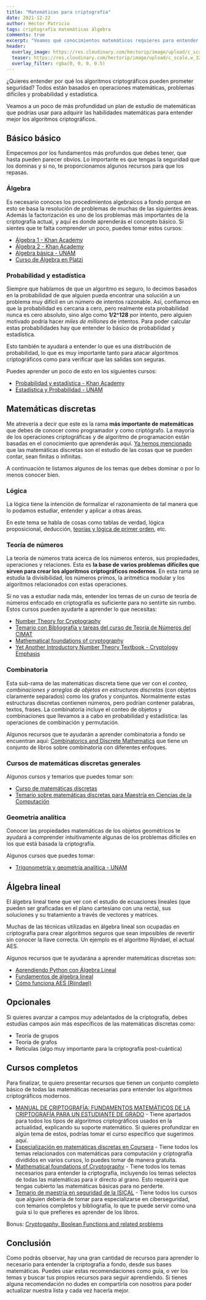 ```yaml
---
title: "Matemáticas para criptografía"
date: 2021-12-22
author: Héctor Patricio
tags: criptografía matemáticas álgebra
comments: true
excerpt: "Veamos qué conocimientos matemáticos requieres para entender los algoritmos criptográficos, cómo funcionan y, en su caso, avanzar para que puedas diseñar los tuyos."
header:
  overlay_image: https://res.cloudinary.com/hectorip/image/upload/c_scale,w_1120/v1639258119/anton-maksimov-juvnsky-hlc-O87pjUs-unsplash_gvco8p.jpg
  teaser: https://res.cloudinary.com/hectorip/image/upload/c_scale,w_320/v1639258119/anton-maksimov-juvnsky-hlc-O87pjUs-unsplash_gvco8p.jpg
  overlay_filter: rgba(0, 0, 0, 0.5)
---
```


¿Quieres entender por qué los algoritmos criptográficos pueden prometer seguridad? Todos están basados en operaciones matemáticas, problemas difíciles y probabilidad y estadística.

Veamos a un poco de más profundidad un plan de estudio de matemáticas que podrías usar para adquirir las habilidades matemáticas para entender mejor los algoritmos criptográficos.

## Básico básico

Empecemos por los fundamentos más profundos que debes tener, que hasta pueden parecer obvios. Lo importante es que tengas la seguridad que los dominas y si no, te proporcionamos algunos recursos para que los repasas.

### Álgebra

Es necesario conoces los procedimientos algebraicos a fondo porque en esto se basa la resolución de problemas de muchas de las siguientes áreas. Además la factorización es uno de los problemas más importantes de la criptografía actual, y aquí es donde aprenderás el concepto básico. Si sientes que te falta comprender un poco, puedes tomar estos cursos:

- [Álgebra 1 - Khan Academy](https://www.khanacademy.org/math/algebra)
- [Álgebra 2 - Khan Academy](https://www.khanacademy.org/math/algebra2)
- [Algebra básica - UNAM](https://www.coursera.org/learn/algebra-basica)
- [Curso de Álgebra en Platzi](https://platzi.com/cursos/algebra/)

### Probabilidad y estadística

Siempre que hablamos de que un algoritmo es seguro, lo decimos basados en la probabilidad de que alguien pueda encontrar una solución a un problema muy difícil en un número de intentos razonable. Así, confiamos en que la probabilidad es cercana a cero, pero realmente esta probabilidad nunca es cero absoluto, sino algo como **1/2^128** por intento, pero alguien motivado podría hacer _miles de millones_ de intentos. Para poder calcular estas probabilidades hay que entender lo básico de probabilidad y estadística.

Esto también te ayudará a entender lo que es una distribución de probabilidad, lo que es muy importante tanto para atacar algoritmos criptográficos como para verificar que las salidas son seguras.

Puedes aprender un poco de esto en los siguientes cursos:

- [Probabilidad y estadística - Khan Academy](https://www.khanacademy.org/math/statistics-probability)
- [Estadística y Probabilidad - UNAM](https://www.coursera.org/learn/estadistica-probabilidad)

## Matemáticas discretas

Me atrevería a decir que este es la rama **más importante de matemáticas** que debes de conocer como programador y como criptógrafo. La mayoría de los operaciones criptográficas y de algoritmo de programación están basadas en el conocimiento que aprenderás aquí. [Ya hemos mencionado](https://blog.thedojo.mx/2019/12/25/las-matematicas-que-debes-saber-para-programar.html#l%C3%B3gica-matem%C3%A1ticas-discretas) que las matemáticas discretas son el estudio de las cosas que se pueden contar, sean finitas o infinitas.

A continuación te listamos algunos de los temas que debes dominar o por lo menos conocer bien.

### Lógica

La lógica tiene la intención de formalizar el razonamiento de tal manera que lo podamos estudiar, entender y aplicar a otras áreas.

En este tema se habla de cosas como tablas de verdad, lógica proposicional, deducción, [teorías y lógica de primer orden](https://www.fing.edu.uy/~amiquel/fundamentos/teoriasymodelos.pdf), etc.

### Teoría de números

La teoría de números trata acerca de los números enteros, sus propiedades, operaciones y relaciones. Esta es **la base de varios problemas difíciles que sirven para crear los algoritmos criptográficos modernos**. En esta rama se estudia la divisibilidad, los números primos, la aritmética modular y los algoritmos relacionados con estas operaciones.

Si no vas a estudiar nada más, entender los temas de un curso de teoría de números enfocado en criptografía es suficiente para no sentirte sin rumbo. Estos cursos pueden ayudarte a aprender lo que necesitas:

- [Number Theory for Cryptography](https://www.coursera.org/learn/number-theory-cryptography)
- [Temario con Bibliografía y tareas del curso de Teoría de Números del CIMAT](http://personal.cimat.mx:8181/~hgallegos/teaching/teoriaDeNumeros/)
- [Mathematical foundations of cryptography](https://www.coursera.org/learn/mathematical-foundations-cryptography)
- [Yet Another Introductory Number Theory Textbook - Cryptology Emphasis](https://math.libretexts.org/Bookshelves/Combinatorics_and_Discrete_Mathematics/Yet_Another_Introductory_Number_Theory_Textbook_-_Cryptology_Emphasis_(Poritz))

### Combinatoria

Esta sub-rama de las matemáticas discreta tiene que ver con el _conteo, combinaciones y arreglos de objetos en estructuras discretas_ (con objetos claramente separados) como los grafos y conjuntos. Normalmente estas estructuras discretas contienen números, pero podrían contener palabras, textos, frases. La combinatoria incluye el conteo de objetos y combinaciones que llevamos a a cabo en probabilidad y estadística: las operaciones de combinación y permutación.

Algunos recursos que te ayudarán a aprender combinatoria a fondo se encuentran aquí: [Combinatorics and Discrete Mathematics](https://math.libretexts.org/Bookshelves/Combinatorics_and_Discrete_Mathematics) que tiene un conjunto de libros sobre combinatoria con diferentes enfoques.

### Cursos de matemáticas discretas generales

Algunos cursos y temarios que puedes tomar son:

- [Curso de matemáticas discretas](https://compilandoconocimiento.com/discretas/)
- [Temario sobre matemáticas discretas para Maestría en Ciencias de la Computación](https://posgrados.inaoep.mx/archivos/PosCsComputacionales/Curso_Propedeutico/TEMARIOS/2_MateDiscretas-VersionGeneral.pdf)

### Geometría analítica

Conocer las propiedades matemáticas de los objetos geométricos te ayudará a comprender intuitivamente algunas de los problemas difíciles en los que está basada la criptografía.

Algunos cursos que puedes tomar:

- [Trigonometría y geometría analítica - UNAM](https://www.coursera.org/learn/https://www.eusal.es/eusal/catalog/book/978-84-1311-463-7trigonometria)

## Álgebra lineal

El álgebra lineal tiene que ver con el estudio de ecuaciones lineales (que pueden ser graficadas en el plano cartesiano con una recta), sus soluciones y su tratamiento a través de vectores y matrices.

Muchas de las técnicas utilizadas en álgebra lineal son ocupadas en criptografía para crear algoritmos seguros que sean imposibles de revertir sin conocer la llave correcta. Un ejemplo es el algoritmo Rijndael, el actual AES.

Algunos recursos que te ayudarána a aprender matemáticas discretas son:

- [Aprendiendo Python con Álgebra Lineal](https://www.coursera.org/projects/aprendiendo-python-con-algebra-lineal)
- [Fundamentos de álgebra lineal](https://www.edx.org/course/fundamentos-de-algebra-lineal-2?index=product&queryID=4f34318ca69382d83eb24655d433f655&position=1)
- [Cómo funciona AES (Rijndael)](http://buzzard.ups.edu/courses/2013spring/projects/berger-aes-ups-434-2013.pdf)

## Opcionales

Si quieres avanzar a campos muy adelantados de la criptografía, debes estudias campos aún más específicos de las matemáticas discretas como:

- Teoría de grupos
- Teoría de grafos
- Retículas (algo muy importante para la criptografía post-cuántica)

## Cursos completos

Para finalizar, te quiero presentar recursos que tienen un conjunto completo básico de todas las matemáticas necesarias para entender los algoritmos criptográficos modernos.

- [MANUAL DE CRIPTOGRAFÍA: FUNDAMENTOS MATEMÁTICOS DE LA CRIPTOGRAFÍA PARA UN ESTUDIANTE DE GRADO](https://www.eusal.es/eusal/catalog/book/978-84-1311-463-7) - Tiene apartados para todos los tipos de algoritmos criptográficos usados en la actualidad, explicando su soporte matemático. Si quieres profundizar en algún tema de estos, podrías tomar el curso específico que sugerimos aquí.
- [Especialización en matemáticas discretas en Coursera](https://www.coursera.org/specializations/discrete-mathematics) - Tiene todos los temas relacionados con matemáticas para computación y criptografía divididos en varios cursos, lo puedes tomar de manera gratuita.
- [Mathematical foundations of Cryptography](https://www.coursera.org/learn/mathematical-foundations-cryptography?) - Tiene todos los temas necesarios para entender la criptografía, incluyendo los temas selectos de todas las matemáticas para ir directo al grano. Esto requerirá que tengas cubierto las matemáticas básicas para no perderte.
- [Temario de maestría en seguridad de la ISICAL](https://www.isical.ac.in/~rcbose/mtechCrS.pdf) - Tiene todos los cursos que alguien debería de tomar para especializarse en ciberseguridad, con temarios completos y bibliografía, lo que te puede servir como una guía si lo que prefieres es aprender de los libros.

Bonus: [Cryptogaphy, Boolean Functions and related problems](https://www.coursera.org/learn/cryptography-boolean-functions)

## Conclusión

Como podrás observar, hay una gran cantidad de recursos para aprender lo necesario para entender la criptografía a fondo, desde sus bases matemáticas. Puedes usar estas recomendaciones como guía, o ver los temas y buscar tus propios recursos para seguir aprendiendo. Si tienes alguna recomendación no dudes en compartirla con nosotros para poder actualizar nuestra lista y cada vez hacerla mejor.
